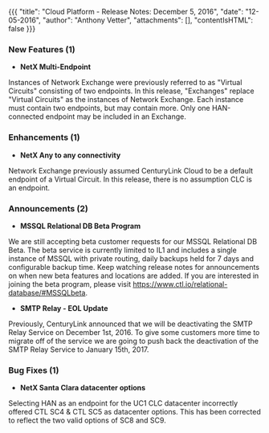 {{{
"title": "Cloud Platform - Release Notes: December 5, 2016",
"date": "12-05-2016",
"author": "Anthony Vetter",
"attachments": [],
"contentIsHTML": false
}}}


### New Features (1)

* __NetX Multi-Endpoint__

Instances of Network Exchange were previously referred to as "Virtual Circuits" consisting of two endpoints. In this release, "Exchanges" replace "Virtual Circuits" as the instances of Network Exchange. Each instance must contain two endpoints, but may contain more. Only one HAN-connected endpoint may be included in an Exchange.


### Enhancements (1)

* __NetX Any to any connectivity__

Network Exchange previously assumed CenturyLink Cloud to be a default endpoint of a Virtual Circuit. In this release, there is no assumption CLC is an endpoint.


### Announcements (2)

* __MSSQL Relational DB Beta Program__

We are still accepting beta customer requests for our MSSQL Relational DB Beta. The beta service is currently limited to IL1 and includes a single instance of MSSQL with private routing, daily backups held for 7 days and configurable backup time. Keep watching release notes for announcements on when new beta features and locations are added. If you are interested in joining the beta program, please visit https://www.ctl.io/relational-database/#MSSQLbeta.

* __SMTP Relay - EOL Update__

Previously, CenturyLink announced that we will be deactivating the SMTP Relay Service on December 1st, 2016. To give some customers more time to migrate off of the service we are going to push back the deactivation of the SMTP Relay Service to January 15th, 2017.


### Bug Fixes (1)

* __NetX Santa Clara datacenter options__

Selecting HAN as an endpoint for the UC1 CLC datacenter incorrectly offered CTL SC4 & CTL SC5 as datacenter options. This has been corrected to reflect the two valid options of SC8 and SC9.
